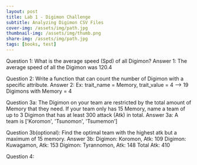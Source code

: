 ```yaml
---
layout: post
title: Lab 1 - Digimon Challenge
subtitle: Analyzing Digimon CSV Files
cover-img: /assets/img/path.jpg
thumbnail-img: /assets/img/thumb.png
share-img: /assets/img/path.jpg
tags: [books, test]
---
```

Question 1: What is the average speed (Spd) of all Digimon?
Answer 1: The average speed of all the Digimon was 120.4

Question 2: Write a function that can count the number of Digimon with a specific attribute.
Answer 2: Ex: trait_name = Memory, trait_value = 4 --> 19 Digimons with Memory = 4

Question 3a: The Digimon on your team are restricted by the total amount of Memory that they need. If your team only has 15 Memory, name a team of up to 3 Digimon that has at least 300 attack (Atk) in total.
Answer 3a: A team is ['Koromon', 'Tsunomon', 'Tsumemon']

Question 3b(optional): Find the optimal team with the highest atk but a maximum of 15 memory.
Answer 3b: 
Digimon: Koromon, Atk: 109
Digimon: Kuwagamon, Atk: 153
Digimon: Tyrannomon, Atk: 148
Total Atk: 410

Question 4:
